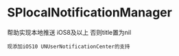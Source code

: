 # SPlocalNotificationManager
帮助实现本地推送 iOS8及以上 否则title置为nil

```现添加iOS10 UNUserNotificationCenter的支持```
